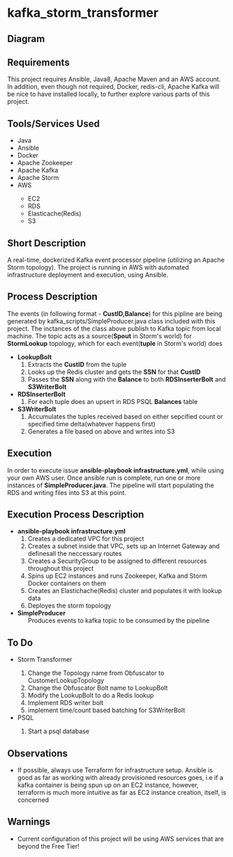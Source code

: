 # kafka_storm_transformer
<h2>
  Diagram
</h2>
<h2>
  Requirements
</h2>
This project requires Ansible, Java8, Apache Maven and an AWS account. In addition, even though not required, Docker, redis-cli, Apache Kafka will be nice to have installed locally, to further explore various parts of this project.
<h2>
  Tools/Services Used
</h2>
  <ul>
  <li>Java</li>
  <li>Ansible</li>
  <li>Docker</li>
  <li>Apache Zookeeper</li>	
  <li>Apache Kafka</li>
  <li>Apache Storm</li>	
  <li>AWS</li>
    <ul>
      <li>EC2</li>
      <li>RDS</li>
      <li>Elasticache(Redis)</li>
      <li>S3</li>
    </ul>
  </ul>
<h2>
  Short Description
</h2>  
A real-time, dockerized Kafka event processor pipeline (utilizing an Apache Storm topology). The project is running in AWS with automated infrastructure deployment and execution, using Ansible.
<h2>
  Process Description
</h2>  
The events (in following format - <b>CustID,Balance</b>) for this pipline are being generated by kafka_scripts/SimpleProducer.java class included with this project. The inctances of the class above publish to Kafka topic from local machine. The topic acts as a source(<b>Spout</b> in Storm's world) for <b>StormLookup</b> topology, which for each event(<b>tuple</b> in Storm's world) does
<ul>
	<li><b>LookupBolt</b>
		<ol>
			<li>Extracts the <b>CustID</b> from the tuple </li>
			<li>Looks up the Redis cluster and gets the <b>SSN</b> for that <b>CustID</b></li>
			<li>Passes the <b>SSN</b> along with the <b>Balance</b> to both <b>RDSInserterBolt</b> and <b>S3WriterBolt</b></li>
		</ol>
		</li>
	<li><b>RDSInserterBolt</b>
		<ol>
			<li>For each tuple does an upsert in RDS PSQL <b>Balances</b> table</li>
		</ol>
	</li>
	<li><b>S3WriterBolt</b>
		<ol>
			<li>Accumulates the tuples received based on either sepcified count or specified time delta(whatever happens first)</li>
			<li>Generates a file based on above and writes into S3</li>
		</ol>
	</li>
</ul>
<h2>
  Execution
</h2>
In order to execute issue <b>ansible-playbook infrastructure.yml</b>, while using your own AWS user. Once ansible run is complete, run one or more instances of <b>SimpleProducer.java</b>. The pipeline will start populating the RDS and writing files into S3 at this point.
<h2>
  Execution Process Description
</h2>
	<ul>
		<li><b>ansible-playbook infrastructure.yml</b>
		<ol>
			<li>Creates a dedicated VPC for this project</li>
			<li>Creates a subnet inside that VPC, sets up an Internet Gateway and definesall the neccessary routes</li>
			<li>Creates a SecurityGroup to be assigned to different resources throughout this project</li>
			<li>Spins up EC2 instances and runs Zookeeper, Kafka and Storm Docker containers on them</li>
			<li>Creates an Elastichache(Redis) cluster and populates it with lookup data</li>
			<li>Deployes the storm topology</li>
		</ol>
			</li>
		<li><b>SimpleProducer</b>
		<ol>Produces events to kafka topic to be consumed by the pipeline</ol>
			</li>
	</ul>
<h2>
	To Do
</h2>
<ul>
<li>Storm Transformer</li>
<ol>
	<li>Change the Topology name from Obfuscator to CustomerLookupTopology</li>
	<li>Change the Obfuscator Bolt name to LookupBolt</li>
	<li>Modify the LookupBolt to do a Redis lookup</li>
	<li>Implement RDS writer bolt</li>
	<li>implement time/count based batching for S3WriterBolt</li>
</ol>
<li>PSQL</li>
<ol>
  <li>Start a psql database</li>
</ol>
</ul>
<h2>
Observations
</h2>
<ul>
	<li>If possible, always use Terraform for infrastructure setup. Ansible is good as far as working with already provisioned resources goes, i.e if a kafka container is being spun up on an EC2 instance, however, terraform is much more intuitive as far as EC2 instance creation, itself, is concerned</li>
</ul>
<h2>
  Warnings
</h2>
<ul>
  <li>Current configuration of this project will be using AWS services that are beyond the Free Tier!</li>
</ul>

